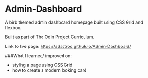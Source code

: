 # Admin-Dashboard

A birb themed admin dashboard homepage built using CSS Grid and flexbox. 

Built as part of The Odin Project Curriculum. 

Link to live page: https://adastros.github.io/Admin-Dashboard/

###What I learned/ improved on:
- styling a page using CSS Grid
- how to create a modern looking card